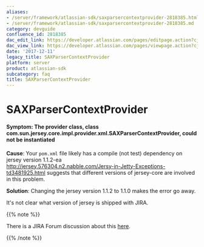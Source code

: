 ```yaml
---
aliases:
- /server/framework/atlassian-sdk/saxparsercontextprovider-2818385.html
- /server/framework/atlassian-sdk/saxparsercontextprovider-2818385.md
category: devguide
confluence_id: 2818385
dac_edit_link: https://developer.atlassian.com/pages/editpage.action?cjm=wozere&pageId=2818385
dac_view_link: https://developer.atlassian.com/pages/viewpage.action?cjm=wozere&pageId=2818385
date: '2017-12-11'
legacy_title: SAXParserContextProvider
platform: server
product: atlassian-sdk
subcategory: faq
title: SAXParserContextProvider
---
```

# SAXParserContextProvider

#### Symptom: The provider class, class com.sun.jersey.core.impl.provider.xml.SAXParserContextProvider, could not be instantiated

**Cause**: Your `pom.xml` file likely has a compile (not test) dependency on jersey version 1.1.2-ea  
<a href="http://jersey.576304.n2.nabble.com/Jersy-in-Jetty-Exceptions-td3481925.html" class="uri external-link">http://jersey.576304.n2.nabble.com/Jersy-in-Jetty-Exceptions-td3481925.html</a> suggests that different versions of jersey-core are involved in this problem.

**Solution**: Changing the jersey version 1.1.2 to 1.1.0 makes the error go away.

It's not clear what version of jersey is shipped with JIRA.

{{% note %}}

There is a JIRA Forum discussion about this <a href="http://forums.atlassian.com/message.jspa?messageID=257356502&amp;tstart=0" class="external-link">here</a>.

{{% /note %}}
























































































































































































































